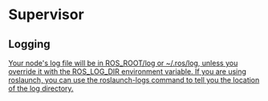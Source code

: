 # Supervisor

## Logging
 [Your node's log file will be in ROS_ROOT/log or ~/.ros/log, unless you override it with the ROS_LOG_DIR environment variable. If you are using roslaunch, you can use the roslaunch-logs command to tell you the location of the log directory.](https://wiki.ros.org/rospy/Overview/Logging)
